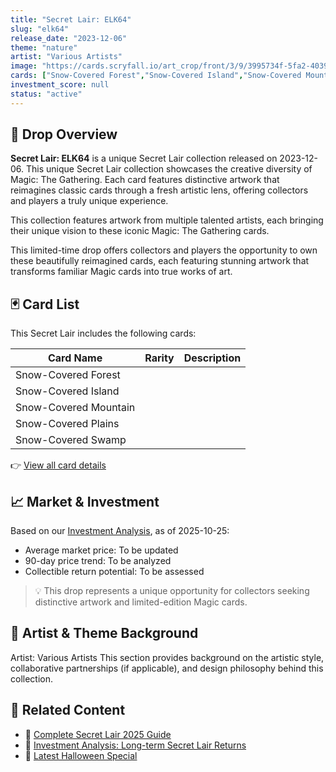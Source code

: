 ```yaml
---
title: "Secret Lair: ELK64"
slug: "elk64"
release_date: "2023-12-06"
theme: "nature"
artist: "Various Artists"
image: "https://cards.scryfall.io/art_crop/front/3/9/3995734f-5fa2-4039-af64-0bca88741089.jpg?1700491048"
cards: ["Snow-Covered Forest","Snow-Covered Island","Snow-Covered Mountain","Snow-Covered Plains","Snow-Covered Swamp"]
investment_score: null
status: "active"
---
```


## 💠 Drop Overview
**Secret Lair: ELK64** is a unique Secret Lair collection released on 2023-12-06. This unique Secret Lair collection showcases the creative diversity of Magic: The Gathering. Each card features distinctive artwork that reimagines classic cards through a fresh artistic lens, offering collectors and players a truly unique experience.

This collection features artwork from multiple talented artists, each bringing their unique vision to these iconic Magic: The Gathering cards.

This limited-time drop offers collectors and players the opportunity to own these beautifully reimagined cards, each featuring stunning artwork that transforms familiar Magic cards into true works of art.

## 🃏 Card List
This Secret Lair includes the following cards:

| Card Name | Rarity | Description |
|-----------|---------|-------------|
| Snow-Covered Forest |  |  |
| Snow-Covered Island |  |  |
| Snow-Covered Mountain |  |  |
| Snow-Covered Plains |  |  |
| Snow-Covered Swamp |  |  |

👉 [View all card details](/cards?drop=elk64)

## 📈 Market & Investment
Based on our [Investment Analysis](/investment/elk64), as of 2025-10-25:
- Average market price: To be updated
- 90-day price trend: To be analyzed
- Collectible return potential: To be assessed

> 💡 This drop represents a unique opportunity for collectors seeking distinctive artwork and limited-edition Magic cards.

## 🎨 Artist & Theme Background
Artist: Various Artists
This section provides background on the artistic style, collaborative partnerships (if applicable), and design philosophy behind this collection.

## 🔗 Related Content
- 📰 [Complete Secret Lair 2025 Guide](/news/secret-lair-2025-complete-guide)
- 💼 [Investment Analysis: Long-term Secret Lair Returns](/investment)
- 🎃 [Latest Halloween Special](/drops/secret-scare-superdrop-2025)